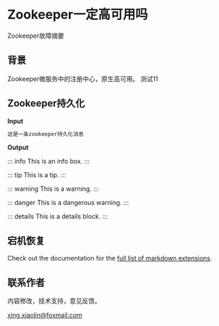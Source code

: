 # Zookeeper一定高可用吗

Zookeeper故障摘要

## 背景

Zookeeper微服务中的注册中心，原生高可用。
测试11

## Zookeeper持久化

**Input**

```md
这是一条zookeeper持久化消息
```

**Output**

::: info
This is an info box.
:::

::: tip
This is a tip.
:::

::: warning
This is a warning.
:::

::: danger
This is a dangerous warning.
:::

::: details
This is a details block.
:::

## 宕机恢复

Check out the documentation for the [full list of markdown extensions](https://vitepress.dev/guide/markdown).


## 联系作者

内容修改，技术支持，意见反馈。

xing.xiaolin@foxmail.com
